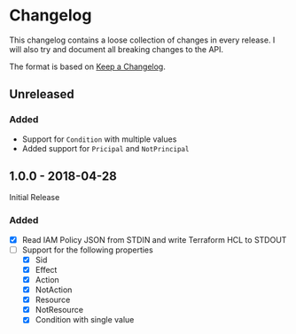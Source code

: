 # Changelog

This changelog contains a loose collection of changes in every release. I will also try and document all breaking changes to the API.

The format is based on [Keep a Changelog](http://keepachangelog.com/).

## Unreleased

### Added 

* Support for `Condition` with multiple values
* Added support for `Pricipal` and `NotPrincipal`

## 1.0.0 - 2018-04-28

Initial Release

### Added

* [x] Read IAM Policy JSON from STDIN and write Terraform HCL to STDOUT
* [ ] Support for the following properties
  * [x] Sid
  * [x] Effect
  * [x] Action
  * [x] NotAction
  * [x] Resource
  * [x] NotResource
  * [x] Condition with single value

